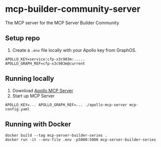 # mcp-builder-community-server

The MCP server for the MCP Server Builder Community

## Setup repo

1. Create a `.env` file locally with your Apollo key from GraphOS.

```
APOLLO_KEY=service:cfp-x3c983m:.....
APOLLO_GRAPH_REF=cfp-x3c983m@current
```

## Running locally

1. Download [Apollo MCP Server](https://www.apollographql.com/docs/apollo-mcp-server/command-reference#linux--macos-installer)
2. Start up MCP Server

```
APOLLO_KEY=... APOLLO_GRAPH_REF=... ./apollo-mcp-server mcp-config.yaml
```

## Running with Docker 

```
docker build --tag mcp-server-builder-series .
docker run -it --env-file .env -p5000:5000 mcp-server-builder-series
```